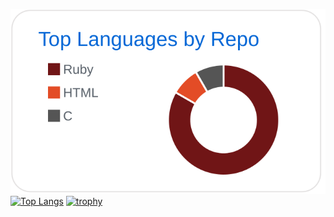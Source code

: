 [![](https://raw.githubusercontent.com/takahirokobayashi-42/takahirokobayashi-42/main/profile-summary-card-output/github/1-repos-per-language.svg)](https://github.com/vn7n24fzkq/github-profile-summary-cards)<br>
[![Top Langs](https://github-readme-stats.vercel.app/api/top-langs/?username=takahirokobayashi-42&layout=compact)](https://github.com/anuraghazra/github-readme-stats)
[![trophy](https://github-profile-trophy.vercel.app/?username=takahirokobayashi-42&rank=SECRET,SSS,SS,S,AAA,AA,A,B)](https://github.com/ryo-ma/github-profile-trophy)

<!--
**takahirokobayashi-42/takahirokobayashi-42** is a ✨ _special_ ✨ repository because its `README.md` (this file) appears on your GitHub profile.

Here are some ideas to get you started:

- 🔭 I’m currently working on ...
- 🌱 I’m currently learning ...
- 👯 I’m looking to collaborate on ...
- 🤔 I’m looking for help with ...
- 💬 Ask me about ...
- 📫 How to reach me: ...
- 😄 Pronouns: ...
- ⚡ Fun fact: ...
-->
